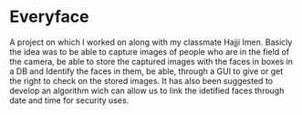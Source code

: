 Everyface
=========

A project on which I worked on along with my classmate Hajji Imen. Basicly the idea was to be able to capture images of people who are in the field of the camera, be able to store the captured images with the faces in boxes in a DB and Identify the faces in them, be able, through a GUI to give or get the right to check on the stored images. It has also been suggested to develop an algorithm wich can allow us to link the idetified faces through date and time for security uses.
